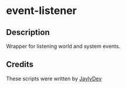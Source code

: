 # event-listener

## Description
Wrapper for listening world and system events.

## Credits
These scripts were written by [JaylyDev](https://github.com/JaylyDev)
